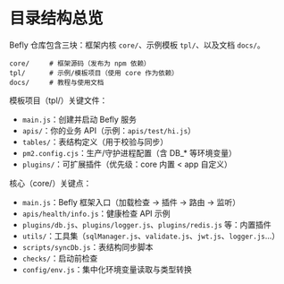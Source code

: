 # 目录结构总览

Befly 仓库包含三块：框架内核 `core/`、示例模板 `tpl/`、以及文档 `docs/`。

```
core/     # 框架源码（发布为 npm 依赖）
tpl/      # 示例/模板项目（使用 core 作为依赖）
docs/     # 教程与使用文档
```

模板项目（tpl/）关键文件：

-   `main.js`：创建并启动 Befly 服务
-   `apis/`：你的业务 API（示例：`apis/test/hi.js`）
-   `tables/`：表结构定义（用于校验与同步）
-   `pm2.config.cjs`：生产/守护进程配置（含 DB\_\* 等环境变量）
-   `plugins/`：可扩展插件（优先级：core 内置 < app 自定义）

核心（core/）关键点：

-   `main.js`：Befly 框架入口（加载检查 -> 插件 -> 路由 -> 监听）
-   `apis/health/info.js`：健康检查 API 示例
-   `plugins/db.js`、`plugins/logger.js`、`plugins/redis.js` 等：内置插件
-   `utils/`：工具集（`sqlManager.js`、`validate.js`、`jwt.js`、`logger.js`...）
-   `scripts/syncDb.js`：表结构同步脚本
-   `checks/`：启动前检查
-   `config/env.js`：集中化环境变量读取与类型转换

